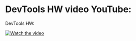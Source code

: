 DevTools HW video YouTube: 
=======
DevTools HW: 

[![Watch the video](https://github.com/nlinky/Group_22/raw/Devtools/mq1.jpg)](https://youtu.be/xuy0wTCIzkI)
